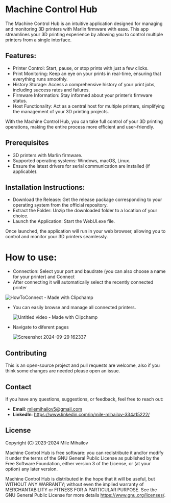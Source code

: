 # Machine Control Hub
The Machine Control Hub is an intuitive application designed for managing and monitoring 3D printers with Marlin firmware with ease. This app streamlines your 3D printing experience by allowing you to control multiple printers from a single interface.

## Features:

- Printer Control: Start, pause, or stop prints with just a few clicks.
- Print Monitoring: Keep an eye on your prints in real-time, ensuring that everything runs smoothly.
- History Storage: Access a comprehensive history of your print jobs, including success rates and failures.
- Firmware Information: Stay informed about your printer’s firmware status.
- Host Functionality: Act as a central host for multiple printers, simplifying the management of your 3D printing projects.

With the Machine Control Hub, you can take full control of your 3D printing operations, making the entire process more efficient and user-friendly.

## Prerequisites
- 3D printers with Marlin firmware.
- Supported operating systems: Windows, macOS, Linux.
- Ensure the latest drivers for serial communication are installed (if applicable).

## Installation Instructions:

- Download the Release: Get the release package corresponding to your operating system from the official repository.
- Extract the Folder: Unzip the downloaded folder to a location of your choice.
- Launch the Application: Start the WebUI.exe file.

Once launched, the application will run in your web browser, allowing you to control and monitor your 3D printers seamlessly.

# How to use:

- Connection: Select your port and baudrate (you can also choose a name for your printer) and Connect
- After connecting it will automatically select the recently connected printer
  
![HowToConnect - Made with Clipchamp](https://github.com/user-attachments/assets/7ae916f0-d6b7-4a21-b59a-9547bdf3bced)




- You can easily browse and manage all connected printers.

  ![Untitled video - Made with Clipchamp](https://github.com/user-attachments/assets/0547d48e-fd68-46dc-b4e1-4e17547a6e50)

- Navigate to diferent pages
  
  ![Screenshot 2024-09-29 162337](https://github.com/user-attachments/assets/b05ab1f4-ab52-4fc7-b9f3-131932148f0e)

## Contributing

This is an open-source project and pull requests are welcome, also if you think some changes are needed please open an issue.

## Contact

If you have any questions, suggestions, or feedback, feel free to reach out:

- **Email**: milemihailov5@gmail.com
- **LinkedIn**: https://www.linkedin.com/in/mile-mihailov-334a15222/

## License

Copyright (C) 2023-2024 Mile Mihailov

Machine Control Hub is free software: you can redistribute it and/or modify
it under the terms of the GNU General Public License as published by
the Free Software Foundation, either version 3 of the License, or
(at your option) any later version.

Machine Control Hub is distributed in the hope that it will be useful,
but WITHOUT ANY WARRANTY; without even the implied warranty of
MERCHANTABILITY or FITNESS FOR A PARTICULAR PURPOSE.  See the
GNU General Public License for more details <https://www.gnu.org/licenses/>.
